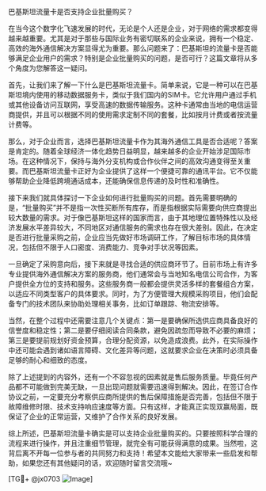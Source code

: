 巴基斯坦流量卡是否支持企业批量购买？

在当今这个数字化飞速发展的时代，无论是个人还是企业，对于网络的需求都变得越来越重要。尤其是对于那些与国际业务有密切联系的企业来说，拥有一个稳定、高效的海外通信解决方案显得尤为重要。那么问题来了：巴基斯坦的流量卡是否能够满足企业用户的需求？特别是企业批量购买的问题，是否可行？这篇文章将从多个角度为您解答这一疑问。

首先，让我们来了解一下什么是巴基斯坦流量卡。简单来说，它是一种可以在巴基斯坦境内使用的移动数据服务卡，类似于我们国内的SIM卡。它允许用户通过手机或其他设备访问互联网，享受高速的数据传输服务。这种卡通常由当地的电信运营商提供，并且可以根据不同的使用需求定制不同的套餐，比如按月计费或者按流量计费等。

那么，对于企业而言，选择巴基斯坦流量卡作为其海外通信工具是否合适呢？答案是肯定的。随着全球经济一体化趋势日益明显，越来越多的企业开始涉足国际市场。在这种情况下，保持与海外分支机构或合作伙伴之间的高效沟通变得至关重要。而巴基斯坦流量卡正好为企业提供了这样一个便捷可靠的通讯平台。它不仅能够帮助企业降低跨境通话成本，还能确保信息传递的及时性和准确性。

接下来我们就具体探讨一下企业如何进行批量购买的问题。首先需要明确的是，“批量购买”并不是指一次性买断所有库存，而是指根据实际需要向供应商提出较大数量的需求。对于像巴基斯坦这样的国家而言，由于其地理位置特殊性以及经济发展水平差异较大，不同地区对通信服务的需求也存在很大差别。因此，在决定是否进行批量采购之前，企业应当先做好市场调研工作，了解目标市场的具体情况，包括但不限于人口密度、消费能力、竞争对手状况等因素。

一旦确定了采购意向后，接下来就是寻找合适的供应商环节了。目前市场上有许多专业提供海外通信解决方案的服务商，他们通常会与当地知名电信公司合作，为客户提供全方位的支持和服务。这些服务商一般都会提供灵活多样的套餐组合方案，以适应不同类型客户的具体要求。同时，为了方便管理大规模采购项目，他们会配备专门的技术团队来协助处理相关事务，比如订单跟踪、物流安排等。

当然，在整个过程中还需要注意几个关键点：第一是要确保所选供应商具备良好的信誉度和稳定性；第二是要仔细阅读合同条款，避免因疏忽而导致不必要的麻烦；第三是要提前规划好资金预算，合理分配资源，以免造成浪费。此外，在实际操作中还可能会遇到诸如语言障碍、文化差异等问题，这就要求企业在决策时必须具备足够的耐心和细致的态度。

除了上述提到的内容外，还有一个不容忽视的因素就是售后服务质量。毕竟任何产品都不可能做到完美无缺，一旦出现问题就需要迅速得到解决。因此，在签订合作协议之前，一定要充分考察供应商所提供的售后保障措施是否完善，包括但不限于故障维修时限、技术支持响应速度等方面。只有这样，才能真正实现双赢局面，既保证了企业的正常运营，又维护了合作关系的良好发展。

综上所述，巴基斯坦流量卡确实是可以支持企业批量购买的。只要按照科学合理的流程来进行操作，并且注重细节管理，就完全有可能获得满意的成果。当然啦，这背后离不开每一位参与者的共同努力和支持！希望本文能给大家带来一些启发和帮助，如果您还有其他疑问的话，欢迎随时留言交流哦~

[TG💪+ @jx0703 ![Image](https://github.com/user-attachments/assets/dbca1d08-cadb-493c-b0ec-ad6f7a83f270)]